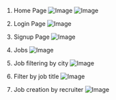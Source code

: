 1. Home Page
   ![Image](https://github.com/user-attachments/assets/a56164f4-ebff-49b8-901c-79d12f050be3)
   ![Image](https://github.com/user-attachments/assets/eefea590-ae3a-43f2-86c1-6efa0932b1f1)
   
2. Login Page
   ![Image](https://github.com/user-attachments/assets/bb35e73b-cbfd-4aae-8c5e-0f251cff14d8)

3. Signup Page
   ![Image](https://github.com/user-attachments/assets/708a77a9-0b78-49d2-a0a3-39801ba3708a)

4. Jobs
   ![Image](https://github.com/user-attachments/assets/642734ee-3edc-490f-8135-9ea90cb2d3c2)

5. Job filtering by city
   ![Image](https://github.com/user-attachments/assets/646176b3-bb19-4b8f-8f27-2f266fc1b1f3)

6. Filter by job title
   ![Image](https://github.com/user-attachments/assets/27b88b3c-c167-43ec-ab70-0b444a522b66)
   
7. Job creation by recruiter
   ![Image](https://github.com/user-attachments/assets/56996bbe-7365-46c2-ab84-076a10ba54ed)
